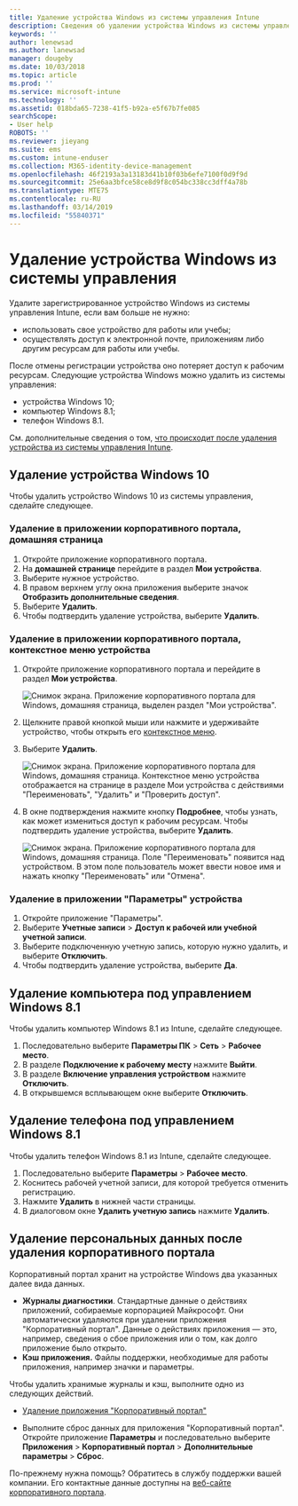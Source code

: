 ```yaml
---
title: Удаление устройства Windows из системы управления Intune
description: Сведения об удалении устройства Windows из системы управления Intune
keywords: ''
author: lenewsad
ms.author: lanewsad
manager: dougeby
ms.date: 10/03/2018
ms.topic: article
ms.prod: ''
ms.service: microsoft-intune
ms.technology: ''
ms.assetid: 018bda65-7238-41f5-b92a-e5f67b7fe085
searchScope:
- User help
ROBOTS: ''
ms.reviewer: jieyang
ms.suite: ems
ms.custom: intune-enduser
ms.collection: M365-identity-device-management
ms.openlocfilehash: 46f2193a3a13183d41b10f03b6efe7100f0d9f9d
ms.sourcegitcommit: 25e6aa3bfce58ce8d9f8c054bc338cc3dff4a78b
ms.translationtype: MTE75
ms.contentlocale: ru-RU
ms.lasthandoff: 03/14/2019
ms.locfileid: "55840371"
---
```

# <a name="remove-your-windows-device-from-management"></a>Удаление устройства Windows из системы управления

Удалите зарегистрированное устройство Windows из системы управления Intune, если вам больше не нужно:  
* использовать свое устройство для работы или учебы; 
* осуществлять доступ к электронной почте, приложениям либо другим ресурсам для работы или учебы.

После отмены регистрации устройства оно потеряет доступ к рабочим ресурсам. Следующие устройства Windows можно удалить из системы управления:  
* устройства Windows 10; 
* компьютер Windows 8.1;
* телефон Windows 8.1.
 
См. дополнительные сведения о том, [что происходит после удаления устройства из системы управления Intune](what-happens-if-you-unenroll-your-device-from-intune-windows.md).  

## <a name="remove-your-windows-10-device"></a>Удаление устройства Windows 10
Чтобы удалить устройство Windows 10 из системы управления, сделайте следующее.

### <a name="remove-in-company-portal-app-home-page"></a>Удаление в приложении корпоративного портала, **домашняя** страница  

1. Откройте приложение корпоративного портала.
2. На **домашней странице** перейдите в раздел **Мои устройства**.
3. Выберите нужное устройство.
3. В правом верхнем углу окна приложения выберите значок **Отобразить дополнительные сведения**.
4. Выберите **Удалить**. 
5. Чтобы подтвердить удаление устройства, выберите **Удалить**.  

### <a name="remove-in-company-portal-app-device-context-menu"></a>Удаление в приложении корпоративного портала, контекстное меню устройства  

1. Откройте приложение корпоративного портала и перейдите в раздел **Мои устройства**.

    ![Снимок экрана. Приложение корпоративного портала для Windows, домашняя страница, выделен раздел "Мои устройства".](./media/1809_CheckAccess_Context_Select_Device.png)

2. Щелкните правой кнопкой мыши или нажмите и удерживайте устройство, чтобы открыть его [контекстное меню](https://docs.microsoft.com//windows/uwp/design/controls-and-patterns/menus).  

3. Выберите **Удалить**.  

    ![Снимок экрана. Приложение корпоративного портала для Windows, домашняя страница. Контекстное меню устройства отображается на странице в разделе **Мои устройства** с действиями "Переименовать", "Удалить" и "Проверить доступ".](./media/1809_DeviceContextMenu_Windows_CP.png)  

5. В окне подтверждения нажмите кнопку **Подробнее**, чтобы узнать, как может измениться доступ к рабочим ресурсам. Чтобы подтвердить удаление устройства, выберите **Удалить**.   

     ![Снимок экрана. Приложение корпоративного портала для Windows, домашняя страница. Поле "Переименовать" появится над устройством. В этом поле пользователь может ввести новое имя и нажать кнопку "Переименовать" или "Отмена".](./media/1808_RemoveDevice_Popup.png)  


### <a name="remove-in-device-settings-app"></a>Удаление в приложении "Параметры" устройства
1. Откройте приложение "Параметры". 
2. Выберите **Учетные записи** > **Доступ к рабочей или учебной учетной записи**.
3. Выберите подключенную учетную запись, которую нужно удалить, и выберите **Отключить**.
4. Чтобы подтвердить удаление устройства, выберите **Да**.

## <a name="remove-your-windows-81-computer"></a>Удаление компьютера под управлением Windows 8.1
Чтобы удалить компьютер Windows 8.1 из Intune, сделайте следующее.

1.  Последовательно выберите **Параметры ПК** > **Сеть** > **Рабочее место**.
2.  В разделе **Подключение к рабочему месту** нажмите **Выйти**.
3.  В разделе **Включение управления устройством** нажмите **Отключить**.
4.  В открывшемся всплывающем окне выберите **Отключить**.

## <a name="remove-your-windows-81-phone"></a>Удаление телефона под управлением Windows 8.1
Чтобы удалить телефон Windows 8.1 из Intune, сделайте следующее.

1.  Последовательно выберите **Параметры** > **Рабочее место**.
2.  Коснитесь рабочей учетной записи, для которой требуется отменить регистрацию.
3.  Нажмите **Удалить** в нижней части страницы.
4.  В диалоговом окне **Удалить учетную запись** нажмите **Удалить**.  
## <a name="removing-your-personal-information-after-removing-the-company-portal"></a>Удаление персональных данных после удаления корпоративного портала  

Корпоративный портал хранит на устройстве Windows два указанных далее вида данных.

-   **Журналы диагностики**. Стандартные данные о действиях приложений, собираемые корпорацией Майкрософт. Они автоматически удаляются при удалении приложения "Корпоративный портал". Данные о действиях приложения — это, например, сведения о сбое приложения или о том, как долго приложение было открыто.
-   **Кэш приложения.** Файлы поддержки, необходимые для работы приложения, например значки и параметры.

Чтобы удалить хранимые журналы и кэш, выполните одно из следующих действий.

* [Удаление приложения "Корпоративный портал"](https://support.microsoft.com/help/4028003/windows-10-uninstall-apps-and-programs) 

* Выполните сброс данных для приложения "Корпоративный портал". Откройте приложение **Параметры** и последовательно выберите **Приложения** > **Корпоративный портал** > **Дополнительные параметры** > **Сброс**. 

По-прежнему нужна помощь? Обратитесь в службу поддержки вашей компании. Его контактные данные доступны на [веб-сайте корпоративного портала](https://go.microsoft.com/fwlink/?linkid=2010980).
